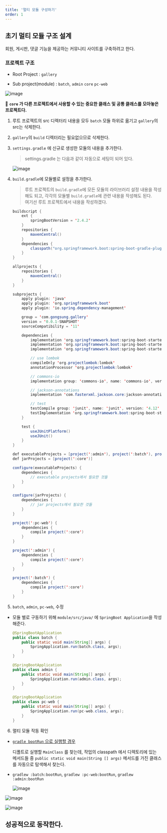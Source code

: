 ```yaml
---
title: '멀티 모듈 구성하기'
order: 1
---
```


## 초기 멀티 모듈 구조 설계

회원, 게시판, 댓글 기능을 제공하는 커뮤니티 사이트를 구축하려고 한다.

### 프로젝트 구조

- Root Project : `gallery`

* Sub project(module) : `batch`, `admin` `core` `pc-web`

![image](https://user-images.githubusercontent.com/51476083/106502460-bc1b1500-6507-11eb-983f-ee1920e1691f.png)

📌 **`core` 가 다른 프로젝트에서 사용할 수 있는 중요한 클래스 및 공통 클래스를 모아놓은 프로젝트다.**

1. 루트 프로젝트의 src 디렉터리 내용을 모두 `batch` 모듈 하위로 옮기고 `gallery`의 src는 삭제한다.

2) `gallery`의 `build` 디렉터리는 필요없으므로 삭제한다.

3. `settings.gradle` 에 신규로 생성한 모듈의 내용을 추가한다.

   > settings.gradle 는 다음과 같이 자동으로 세팅이 되어 있다.

   ![image](https://user-images.githubusercontent.com/51476083/106376940-c42a6600-63dc-11eb-8f3d-18d6c5dbf203.png)

4) `build.gradle`에 모듈별로 설정을 추가한다.

   > 루트 프로젝트의 `build.gradle`에 모든 모듈의 라이브러리 설정 내용을 작성해도 되고, 각각의 모듈별 `build.gradle`에 관련 내용을 작성해도 된다. <br/>
   > 여기선 루트 프로젝트에서 내용을 작성하겠다.

   ```java
   buildscript {
       ext {
           springBootVersion = '2.4.2'
       }
       repositories {
           mavenCentral()
       }
       dependencies {
           classpath("org.springframework.boot:spring-boot-gradle-plugin:${springBootVersion}")
       }
   }

   allprojects {
       repositories {
           mavenCentral()
       }
   }

   subprojects {
       apply plugin: 'java'
       apply plugin: 'org.springframework.boot'
       apply plugin: 'io.spring.dependency-management'

       group = 'com.gongsung.gallery'
       version = '0.0.1-SNAPSHOT'
       sourceCompatibility = '11'

       dependencies {
           implementation 'org.springframework.boot:spring-boot-starter-web'
           implementation 'org.springframework.boot:spring-boot-starter-aop'
           implementation 'org.springframework.boot:spring-boot-starter'

           // use lombok
           compileOnly 'org.projectlombok:lombok'
           annotationProcessor 'org.projectlombok:lombok'

           // commons-io
           implementation group: 'commons-io', name: 'commons-io', version: '2.6'

           // jackson-annotations
           implementation 'com.fasterxml.jackson.core:jackson-annotations'

           // test
           testCompile group: 'junit', name: 'junit', version: '4.12'
           testImplementation 'org.springframework.boot:spring-boot-starter-test'
       }

       test {
           useJUnitPlatform()
           useJUnit()
       }
   }

   def executableProjects = [project(':admin'), project(':batch'), project(':pc-web')]
   def jarProjects = [project(':core')]

   configure(executableProjects) {
       dependencies {
           // executable projects에서 필요한 것들
       }
   }

   configure(jarProjects) {
       dependencies {
           // jar projects에서 필요한 것들
       }
   }

   project(':pc-web') {
       dependencies {
           compile project(':core')
       }
   }

   project(':admin') {
       dependencies {
           compile project(':core')
       }
   }

   project(':batch') {
       dependencies {
           compile project(':core')
       }
   }
   ```

5) `batch`, `admin`, `pc-web`, 수정

- 모듈 별로 구동하기 위해 `module/src/java/` 에 `SpringBoot Application`을 작성해준다.

  ```java
  @SpringBootApplication
  public class batch {
      public static void main(String[] args) {
          SpringApplication.run(batch.class, args);
      }
  }
  ```

  ```java
  @SpringBootApplication
  public class admin {
      public static void main(String[] args) {
          SpringApplication.run(admin.class, args);
      }
  }
  ```

  ```java
  @SpringBootApplication
  public class pc-web {
      public static void main(String[] args) {
          SpringApplication.run(pc-web.class, args);
      }
  }
  ```

6. 멀티 모듈 작동 확인

- [`gradle bootRun` 으로 실행할 경우](https://docs.spring.io/spring-boot/docs/current/gradle-plugin/reference/htmlsingle/#running-your-application-passing-arguments) <br/>

  디폴트로 실행할 `MainClass` 를 찾는데, 작업의 classpath 에서 디렉토리에 있는 메서드들 중 `public static void main(String [] args)` 메서드를 가진 클래스를 자동으로 탐색해서 찾는다.

* `gradlew :batch:bootRun`, `gradlew :pc-web:bootRun`, `gradlew :admin:bootRun`
  <br/>

  ![image](https://user-images.githubusercontent.com/51476083/106502228-72cac580-6507-11eb-8249-508a67cb80d6.png)

![image](https://user-images.githubusercontent.com/51476083/106377738-93e5c600-63e2-11eb-87a6-ace47b970024.png)

![image](https://user-images.githubusercontent.com/51476083/106377727-7f093280-63e2-11eb-93f1-01ebbb83b7d1.png)

## 성공적으로 동작한다.
